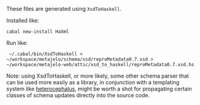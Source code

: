 These files are generated using `XsdToHaskell`.

Installed like:

```
cabal new-install HaXml
```

Run like:

```
 ~/.cabal/bin/XsdToHaskell < ~/workspace/metajelo/schema/xsd/reproMetadata0.7.xsd > ~/workspace/metajelo-web/attic/xsd_to_haskell/reproMetadata0.7.xsd.hs
```

Note: using XsdToHaskell, or more likely, some other schema parser that can
be used more easily as a library, in conjunction with a templating system like
[heterocephalus](http://hackage.haskell.org/package/heterocephalus), might be worth
a shot for propagating certain classes of schema updates directly into the source code.
